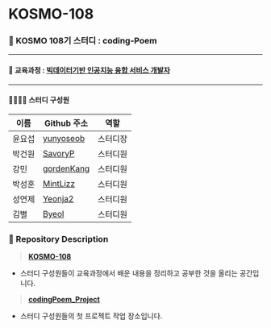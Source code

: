 # KOSMO-108

### 🙂 KOSMO 108기 스터디 : coding-Poem

<hr>

#### 🏫 교육과정 : [빅데이터기반 인공지능 융합 서비스 개발자](https://www.ikosmo.co.kr/lecture/LectureListViewRecruited.ans?lectureId=313)

<hr>

#### 👨‍👨‍👧‍👦 스터디 구성원

|이름|Github 주소|역할|
|--|---|---|
|윤요섭|[yunyoseob](https://github.com/yunyoseob)|스터디장|
|박건원|[SavoryP](https://github.com/SavoryP)|스터디원|
|강민|[gordenKang](https://github.com/gordenKang)|스터디원|
|박성훈|[MintLizz](https://github.com/MintLizz)|스터디원|
|성연제|[Yeonja2](https://github.com/Yeonja2)|스터디원|
|김별|[Byeol](https://github.com/bbbbkim)|스터디원|

### 📁 Repository Description

> **[KOSMO-108](https://github.com/coding-Poem/KOSMO-108)**

- 스터디 구성원들이 교육과정에서 배운 내용을 정리하고 공부한 것을 올리는 공간입니다.

> **[codingPoem_Project](https://github.com/coding-Poem/codingPoem_Project)**

- 스터디 구성원들의 첫 프로젝트 작업 장소입니다.
